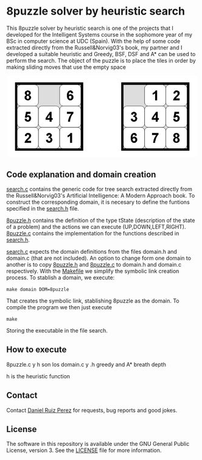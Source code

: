 8puzzle solver by heuristic search
============

This 8puzzle solver by heuristic search is one of the projects that I developed for the Intelligent Systems course in the sophomore year of my BSc in computer science at UDC (Spain). With the help of some code extracted directly from the Russell&Norvig03's book, my partner and I developed a suitable heuristic and Greedy, BSF, DSF and A* can be used to perform the search. The object of the puzzle is to place the tiles in order by making sliding moves that use the empty space


<p align="center">
<img src="https://github.com/DaniRuizPerez/AutomaticReasoning/blob/master/8Puzzle/8puzzle.png" width="500">
</p>



## Code explanation and domain creation

[search.c](https://github.com/DaniRuizPerez/AutomaticReasoning/blob/master/8Puzzle/search.c) contains the generic code for tree search extracted directly from the Russell&Norvig03's Artificial Intelligence: A Modern Approach book. To construct the corresponding domain, it is necesary to define the funtions specified in the [search.h](https://github.com/DaniRuizPerez/AutomaticReasoning/blob/master/8Puzzle/search.h) file.

[8puzzle.h](https://github.com/DaniRuizPerez/AutomaticReasoning/blob/master/8Puzzle/8puzzle.h) contains the definition of the type tState (description of the state of a problem) and the actions we can execute (UP,DOWN,LEFT,RIGHT). [8puzzle.c](https://github.com/DaniRuizPerez/AutomaticReasoning/blob/master/8Puzzle/8puzzle.c) contains the implementation for the functions described in [search.h](https://github.com/DaniRuizPerez/AutomaticReasoning/blob/master/8Puzzle/search.h).

[search.c](https://github.com/DaniRuizPerez/AutomaticReasoning/blob/master/8Puzzle/search.c) expects the domain definitions from the files domain.h and domain.c (that are not included). An option to change form one domain to another is to copy [8puzzle.h](https://github.com/DaniRuizPerez/AutomaticReasoning/blob/master/8Puzzle/8puzzle.h) and [8puzzle.c](https://github.com/DaniRuizPerez/AutomaticReasoning/blob/master/8Puzzle/8puzzle.c) to domain.h and domain.c respectively. With the [Makefile](https://github.com/DaniRuizPerez/AutomaticReasoning/blob/master/8Puzzle/Makefile) we simplify the symbolic link creation process. To stablish a domain, we execute:

```
make domain DOM=8puzzle
```
That creates the symbolic link, stablishing 8puzzle as the domain. To compile the program we then just execute

```
make
```
Storing the executable in the file search.


## How to execute












8puzzle.c y h son los domain.c y .h
greedy and A* breath depth


h is the heuristic function






## Contact

Contact [Daniel Ruiz Perez](mailto:druiz072@fiu.edu) for requests, bug reports and good jokes.


## License

The software in this repository is available under the GNU General Public License, version 3. See the [LICENSE](https://github.com/DaniRuizPerez/AutomaticReasoning/blob/master/LICENSE) file for more information.
